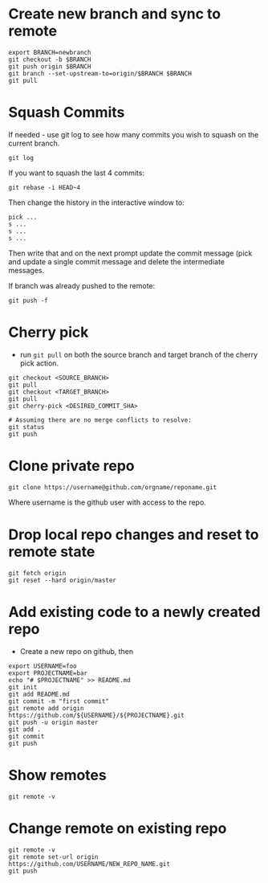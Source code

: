 # Create new branch and sync to remote

```
export BRANCH=newbranch
git checkout -b $BRANCH
git push origin $BRANCH
git branch --set-upstream-to=origin/$BRANCH $BRANCH
git pull
```

# Squash Commits

If needed - use git log to see how many commits you wish to squash on the current branch.

    git log

If you want to squash the last 4 commits:

    git rebase -i HEAD~4

Then change the history in the interactive window to:

```
pick ...
s ...
s ...
s ...
```

Then write that and on the next prompt update the commit message (pick and update a single commit message and delete the intermediate messages.

If branch was already pushed to the remote:

    git push -f

# Cherry pick

* run ```git pull``` on both the source branch and target branch of the cherry pick action.

```
git checkout <SOURCE_BRANCH>
git pull
git checkout <TARGET_BRANCH>
git pull
git cherry-pick <DESIRED_COMMIT_SHA>

# Assuming there are no merge conflicts to resolve:
git status
git push
```

# Clone private repo

```
git clone https://username@github.com/orgname/reponame.git
```

Where username is the github user with access to the repo.

# Drop local repo changes and reset to remote state

```
git fetch origin
git reset --hard origin/master
```

# Add existing code to a newly created repo

* Create a new repo on github, then

```
export USERNAME=foo
export PROJECTNAME=bar
echo "# $PROJECTNAME" >> README.md
git init
git add README.md
git commit -m "first commit"
git remote add origin https://github.com/${USERNAME}/${PROJECTNAME}.git
git push -u origin master
git add .
git commit
git push
```

# Show remotes

```
git remote -v
```

# Change remote on existing repo

```
git remote -v
git remote set-url origin https://github.com/USERNAME/NEW_REPO_NAME.git
git push
```

